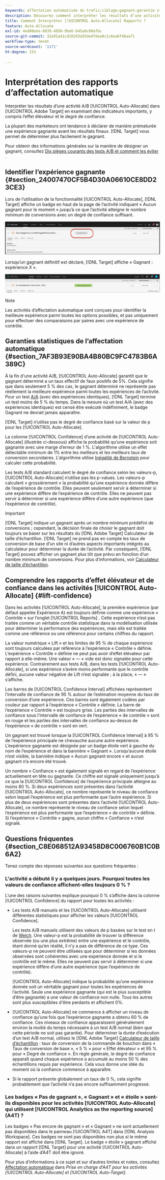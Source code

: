 ```yaml
---
keywords: affectation automatisée du trafic;ciblage;gagnant;garantie statistique;confiance;déterminer le gagnant;effet élévateur;confiance;par défaut;expérience par défaut;affectation automatique;affectation automatique
description: Découvrez comment interpréter les résultats d’une activité A/B [!UICONTROL Auto-Allocate] dans Adobe [!DNL Target] en examinant des indicateurs importants, notamment l’effet élévateur et le degré de confiance.
title: Comment Interpréter [!UICONTROL Auto-Allocate] Rapports ?
feature: Auto-Allocate
exl-id: 4ed00eee-8939-4958-9be6-b45a8c08afbc
source-git-commit: 32a91a41cd182d3a55ded7dea8c1c6ea6f46aa71
workflow-type: tm+mt
source-wordcount: '1171'
ht-degree: 21%

---
```


# Interprétation des rapports d’affectation automatique

Interpréter les résultats d’une activité A/B [!UICONTROL Auto-Allocate] dans [!UICONTROL Adobe Target] en examinant des indicateurs importants, y compris l’effet élévateur et le degré de confiance.

La plupart des marketeurs ont tendance à déclarer de manière prématurée une expérience gagnante avant les résultats finaux. [!DNL Target] vous permet de déterminer plus facilement le gagnant.

Pour obtenir des informations générales sur la manière de désigner un gagnant, consultez [ Dix pièges courants des tests A/B et comment les éviter ](/help/main/c-activities/t-test-ab/common-ab-testing-pitfalls.md).

## Identifier l’expérience gagnante {#section_24007470CF5B4D30A06610CE8DD23CE3}

Lors de l’utilisation de la fonctionnalité [!UICONTROL Auto-Allocate], [!DNL Target] affiche un badge en haut de la page de l’activité indiquant « Aucun gagnant pour le moment » jusqu’à ce que l’activité atteigne le nombre minimum de conversions avec un degré de confiance suffisant.

![Badge Pas de gagnant](/help/main/c-activities/automated-traffic-allocation/assets/no-winner.png)

Lorsqu’un gagnant définitif est déclaré, [!DNL Target] affiche « Gagnant : expérience *X* ».

![image gagnante](assets/winner.png)

>[!NOTE]
>
>Les activités d’affectation automatique sont conçues pour identifier la meilleure expérience parmi toutes les options possibles, et pas uniquement pour effectuer des comparaisons par paires avec une expérience de contrôle.

## Garanties statistiques de l’affectation automatique {#section_7AF3B93E90BA4B80BC9FC4783B6A389C}

À la fin d&#39;une activité A/B, [!UICONTROL Auto-Allocate] garantit que le gagnant déterminé a un taux effectif de faux positifs de 5%. Cela signifie que dans seulement 5 % des cas, le gagnant déterminé ne représente pas réellement la meilleure expérience parmi toutes les expériences de l’activité. Pour un test [A/A](/help/main/c-activities/t-test-ab/aa-testing.md) (avec des expériences identiques), [!DNL Target] termine un test moins de 5 % du temps. Dans la mesure où un test A/A (avec des expériences identiques) est censé être exécuté indéfiniment, le badge Gagnant ne devrait jamais apparaître.

[!DNL Target] n’utilise pas le degré de confiance basé sur la valeur de p pour les [!UICONTROL Auto-Allocate].

La colonne [!UICONTROL Confidence] d’une activité de [!UICONTROL Auto-Allocate] (illustrée ci-dessous) affiche la probabilité qu’une expérience soit gagnante avec une marge d’erreur de 1 %. L&#39;algorithme utilise un effet détectable minimum de 1% entre les meilleurs et les meilleurs taux de conversion secondaires. L’algorithme utilise [Inégalité de Bernstein](https://en.wikipedia.org/wiki/Bernstein_inequalities_%28probability_theory%29) pour calculer cette probabilité.

Les tests A/B standard calculent le degré de confiance selon les valeurs-p, [!UICONTROL Auto-Allocate] n’utilise pas les p-values. Les valeurs-p calculent « grossièrement » la probabilité qu’une expérience donnée diffère de l’expérience de contrôle. Elles peuvent seulement servir à déterminer si une expérience diffère de l’expérience de contrôle. Elles ne peuvent pas servir à déterminer si une expérience diffère d’une autre expérience (que l’expérience de contrôle).

>[!IMPORTANT]
>
>[!DNL Target] indique un gagnant après un nombre minimum prédéfini de conversions ; cependant, la décision finale de choisir le gagnant doit toujours se baser sur les résultats du [!DNL Adobe Target] Calculateur de taille d’échantillon. [!DNL Target] ne prend pas en compte les taux de conversion de base d’un site ni d’autres aspects importants intégrés au calculateur pour déterminer la durée de l’activité. Par conséquent, [!DNL Target] pouvez afficher un gagnant plus tôt que prévu en fonction d’un nombre minimum de conversions. Pour plus d’informations, voir [Calculateur de taille d’échantillon](/help/main/c-activities/t-test-ab/sample-size-determination.md#section_6B8725BD704C4AFE939EF2A6B6E834E6).

## Comprendre les rapports d’effet élévateur et de confiance dans les activités [!UICONTROL Auto-Allocate] {#lift-confidence}

Dans les activités [!UICONTROL Auto-Allocate], la première expérience (par défaut appelée Expérience A) est toujours définie comme une expérience « Contrôle » sur l’onglet [!UICONTROL Reports] . Cette expérience n’est pas traitée comme un véritable contrôle statistique dans la modélisation utilisée pour déterminer la performance des expériences, mais elle est traitée comme une référence ou une référence pour certains chiffres du rapport.

La valeur numérique « Lift » et les limites de 95 % de chaque expérience sont toujours calculées par référence à l’expérience « Contrôle » définie. L’expérience « Contrôle » définie ne peut pas avoir d’effet élévateur par rapport à elle-même. Une valeur « — » vide est donc signalée pour cette expérience. Contrairement aux tests A/B, dans les tests [!UICONTROL Auto-Allocate], si une expérience s’avère moins performante que le contrôle défini, aucune valeur négative de Lift n’est signalée ; à la place, « — » s’affiche.

Les barres de [!UICONTROL Confidence Interval] affichées représentent l’intervalle de confiance de 95 % autour de l’estimation moyenne du taux de conversion d’une expérience. Ces barres sont également codées par couleur par rapport à l’expérience « Contrôle » définie. La barre de l’expérience « Contrôle » est toujours grise. Les parties des intervalles de confiance sous l’intervalle de confiance de l’expérience « de contrôle » sont en rouge et les parties des intervalles de confiance au-dessus de l’expérience « de contrôle » sont en vert.

Un gagnant est trouvé lorsque la [!UICONTROL Confidence Interval] à 95 % de l’expérience principale ne chevauche aucune autre expérience. L’expérience gagnante est désignée par un badge étoile vert à gauche du nom de l’expérience et dans la bannière « Gagnant ». Lorsqu’aucune étoile n’est visible, la bannière indique « Aucun gagnant encore » et aucun gagnant n’a encore été trouvé.

Un nombre « Confiance » est également signalé en regard de l’expérience actuellement en tête ou gagnante. Ce chiffre est signalé uniquement jusqu’à ce que la [!UICONTROL Confidence] de l’expérience principale atteigne au moins 60 %. Si deux expériences sont présentes dans l’activité [!UICONTROL Auto-Allocate], ce nombre représente le niveau de confiance selon lequel l’expérience est plus performante que l’autre expérience. Si plus de deux expériences sont présentes dans l’activité [!UICONTROL Auto-Allocate], ce nombre représente le niveau de confiance selon lequel l’expérience est plus performante que l’expérience « de contrôle » définie. Si l’expérience « Contrôle » gagne, aucun chiffre « Confiance » n’est signalé.

## Questions fréquentes {#section_C8E068512A93458D8C006760B1C0B6A2}

Tenez compte des réponses suivantes aux questions fréquentes :

### L&#39;activité a débuté il y a quelques jours. Pourquoi toutes les valeurs de confiance affichent-elles toujours 0 % ?

L’une des raisons suivantes explique pourquoi 0 % s’affiche dans la colonne [!UICONTROL Confidence] du rapport pour toutes les activités :

* Les tests A/B manuels et les [!UICONTROL Auto-Allocate] utilisent différentes statistiques pour afficher les valeurs [!UICONTROL Confidence].

  Les tests A/B manuels utilisent des valeurs de p basées sur le test en t de [Welch](https://en.wikipedia.org/wiki/Welch%27s_t-test). Une valeur-p est la probabilité de trouver la différence observée (ou une plus extrême) entre une expérience et le contrôle, étant donné qu’en réalité, il n’y a pas de différence de ce type. Ces valeurs-p ne peuvent être utilisées que pour déterminer si les données observées sont cohérentes avec une expérience donnée et si le contrôle est le même. Elles ne peuvent pas servir à déterminer si une expérience diffère d’une autre expérience (que l’expérience de contrôle).

  [!UICONTROL Auto-Allocate] indique la probabilité qu’une expérience donnée soit un véritable gagnant pour toutes les expériences de l’activité. Seule une expérience gagnante (qui est le plus susceptible d’être gagnante) a une valeur de confiance non nulle. Tous les autres sont plus susceptibles d&#39;être perdants et affichent 0%.

* [!UICONTROL Auto-Allocate] ne commence à afficher un niveau de confiance qu’une fois que l’expérience gagnante a obtenu 60 % de confiance. Ces niveaux de confiance apparaissent généralement environ la moitié du temps nécessaire à un test A/B normal (bien que cette période ne soit pas garantie). Pour déterminer la durée d’exécution d’un test A/B normal, utilisez le [!DNL Adobe Target] [Calculateur de taille d’échantillon](/help/main/c-activities/t-test-ab/sample-size-determination.md#section_6B8725BD704C4AFE939EF2A6B6E834E6) : taux de conversion de la commande de bouchon dans « Taux de conversion de base », « 5 % » pour « Effet élévateur » et 95 % pour « Degré de confiance ». En règle générale, le degré de confiance apparaît quand chaque expérience a accumulé au moins 50 % des échantillons requis par expérience. Cela vous donne une idée du moment où la confiance commence à apparaître.

* Si le rapport présente globalement un taux de 0 %, cela signifie probablement que l’activité n’a pas encore suffisamment progressé.

### Les badges « Pas de gagnant », « Gagnant » et « étoile » sont-ils disponibles pour les activités [!UICONTROL Auto-Allocate] qui utilisent [!UICONTROL Analytics as the reporting source] (A4T) ?

Les badges « Pas encore de gagnant » et « Gagnant » ne sont actuellement pas disponibles dans le panneau [!UICONTROL A4T] dans [!DNL Analysis Workspace]. Ces badges ne sont pas disponibles non plus si le même rapport est affiché dans [!DNL Target]. Le badge « étoile » gagnant affiché dans un rapport [!DNL Target] pour une activité [!UICONTROL Auto-Allocate] à l’aide d’A4T doit être ignoré.

Pour plus d’informations à ce sujet et sur d’autres limites et notes, consultez [Affectation automatique](/help/main/c-integrating-target-with-mac/a4t/a4t-at-aa.md#aa) dans *Prise en charge d’A4T pour les activités [!UICONTROL Auto-Allocate] et [!UICONTROL Auto-Target]*.


